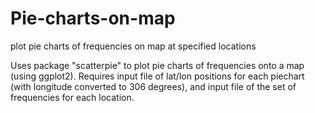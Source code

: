 # Pie-charts-on-map
plot pie charts of frequencies on map at specified locations

Uses package "scatterpie" to plot pie charts of frequencies onto a map (using ggplot2). 
Requires input file of lat/lon positions for each piechart (with longitude converted to 306 degrees), and input file of the set of frequencies for each location. 
